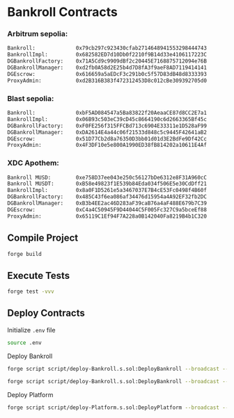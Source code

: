 # Bankroll Contracts

### Arbitrum sepolia:

```sh
Bankroll:             0x79cb297c923430cfab2714648941553298444743
BankrollImpl:         0x682582ED7d10Db0f2210f9B14d33e4106117223C
DGBankrollFactory:    0x71A5Cd9c9909dBf2c20445E7168875712094e76B
DGBankrollManager:    0xd2fb0A58d2E25b4d7D8fA3f9aeF8AD7119414141
DGEscrow:             0x616659a5aEDcF3c291b0c5f57D83dB48d8333393
ProxyAdmin:           0xd2B316B383f472312453D8c012cBe309392705d0
```

### Blast sepolia:

```sh
Bankroll:             0xbF5AD084547a5Ba83822f20AeaaCE87d8CC2E7a1
BankrollImpl:         0x06B93c503eC39cD45c8664190c6d2663365Bf45c
DGBankrollFactory:    0xF0FE256f315FFCBd713c6904E33311e1D528aF99
DGBankrollManager:    0xDA2614E4a44c06f21533d848c5c9445F42641aB2
DGEscrow:             0x51D77Cb2d8a76350D3bb01d01d3E2BdFe9Df42Cc
ProxyAdmin:           0x4F3DF10e5e800A1990ED38fB814202a10611E4Af

```
### XDC Apothem:

```sh
Bankroll MUSD:        0xe758D37ee043e250c56127bDe6312e8F31A960cC
Bankroll MUSDT:       0xB58e49823f1E539b84Eda034f506E5e30CdDff21
BankrollImpl:         0x8a0F1D5261e5a3467037E7B4cE53Fc0498f4B60f
DGBankrollFactory:    0x485C43f6ea086af34476d15954a4A92EF32fb2DC
DGBankrollManager:    0xB3b4EE2ac46D283aF39caB76a4aF488E679b7C39
DGEscrow:             0xC4a4C50945F9D44044C5F005Fc327C9a5bceEf88
ProxyAdmin:           0x65119C1Ef94F7A228a0B142040Fa8219B4b1C320
```


## Compile Project

```sh
forge build
```

## Execute Tests

```sh
forge test -vvv
```

## Deploy Contracts

Initialize `.env` file

```sh
source .env
```

Deploy Bankroll

```sh
forge script script/deploy-Bankroll.s.sol:DeployBankroll --broadcast --legacy --rpc-url https://erpc.apothem.network

forge script script/deploy-Bankroll.s.sol:DeployBankroll --broadcast --legacy --rpc-url https://rpc.xinfin.network
```

Deploy Platform

```sh
forge script script/deploy-Platform.s.sol:DeployPlatform --broadcast --legacy --rpc-url xdc-mainnet
```